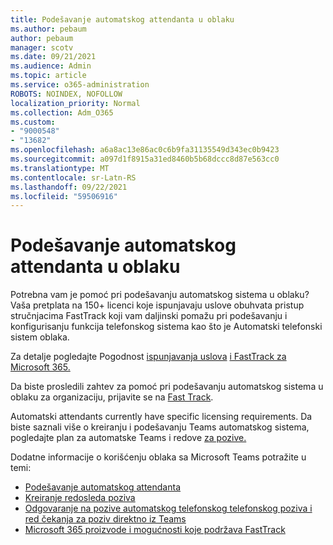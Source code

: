 ```yaml
---
title: Podešavanje automatskog attendanta u oblaku
ms.author: pebaum
author: pebaum
manager: scotv
ms.date: 09/21/2021
ms.audience: Admin
ms.topic: article
ms.service: o365-administration
ROBOTS: NOINDEX, NOFOLLOW
localization_priority: Normal
ms.collection: Adm_O365
ms.custom:
- "9000548"
- "13682"
ms.openlocfilehash: a6a8ac13e86ac0c6b9fa31135549d343ec0b9423
ms.sourcegitcommit: a097d1f8915a31ed8460b5b68dccc8d87e563cc0
ms.translationtype: MT
ms.contentlocale: sr-Latn-RS
ms.lasthandoff: 09/22/2021
ms.locfileid: "59506916"
---
```

# <a name="set-up-a-cloud-auto-attendant"></a>Podešavanje automatskog attendanta u oblaku

Potrebna vam je pomoć pri podešavanju automatskog sistema u oblaku? Vaša pretplata na 150+ licenci koje ispunjavaju uslove obuhvata pristup stručnjacima FastTrack koji vam daljinski pomažu pri podešavanju i konfigurisanju funkcija telefonskog sistema kao što je Automatski telefonski sistem oblaka.

Za detalje pogledajte Pogodnost [ispunjavanja uslova](https://docs.microsoft.com/fasttrack/eligibility) [i FastTrack za Microsoft 365.](https://docs.microsoft.com/fasttrack/introduction#what-is-fasttrack-for-microsoft-365)

Da biste prosledili zahtev za pomoć pri podešavanju automatskog sistema u oblaku za organizaciju, prijavite se na [Fast Track](https://www.microsoft.com/fasttrack?rtc=1).

Automatski attendants currently have specific licensing requirements. Da biste saznali više o kreiranju i podešavanju Teams automatskog sistema, pogledajte plan za automatske Teams i redove [za pozive.](https://docs.microsoft.com/microsoftteams/what-are-phone-system-auto-attendants)

Dodatne informacije o korišćenju oblaka sa Microsoft Teams potražite u temi:

- [Podešavanje automatskog attendanta](https://docs.microsoft.com/microsoftteams/create-a-phone-system-auto-attendant)
- [Kreiranje redosleda poziva](https://docs.microsoft.com/microsoftteams/create-a-phone-system-call-queue)
- [Odgovaranje na pozive automatskog telefonskog telefonskog poziva i red čekanja za poziv direktno iz Teams](https://docs.microsoft.com/microsoftteams/answer-auto-attendant-and-call-queue-calls)
- [Microsoft 365 proizvode i mogućnosti koje podržava FastTrack](https://docs.microsoft.com/fasttrack/products-and-capabilities#office-365)
